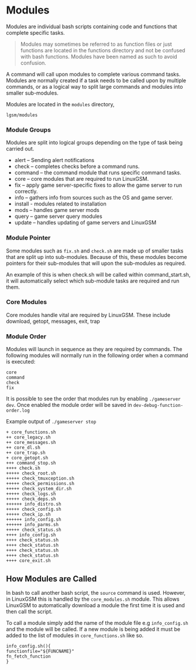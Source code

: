 # Modules

Modules are individual bash scripts containing code and functions that complete specific tasks.

> Modules may sometimes be referred to as function files or just functions are located in the functions directory and not be confused with bash functions. Modules have been named as such to avoid confusion.

A command will call upon modules to complete various command tasks. Modules are normally created if a task needs to be called upon by multiple commands, or as a logical way to split large commands and modules into smaller sub-modules.

Modules are located in the `modules` directory,

```
lgsm/modules
```

### Module Groups

Modules are split into logical groups depending on the type of task being carried out.

* alert – Sending alert notifications
* check – completes checks before a command runs.
* command – the command module that runs specific command tasks.
* core – core modules that are required to run LinuxGSM.
* fix – apply game server-specific fixes to allow the game server to run correctly.
* info – gathers info from sources such as the OS and game server.
* install - modules related to installation
* mods – handles game server mods
* query – game server query modules
* update – handles updating of game servers and LinuxGSM

### Module Pointer

Some modules such as `fix.sh` and `check.sh` are made up of smaller tasks that are split up into sub-modules. Because of this, these modules become pointers for their sub-modules that will upon the sub-modules as required.

An example of this is when check.sh will be called within command\_start.sh, it will automatically select which sub-module tasks are required and run them.

### Core Modules

Core modules handle vital are required by LinuxGSM. These include download, getopt, messages, exit, trap

### Module Order

Modules will launch in sequence as they are required by commands. The following modules will normally run in the following order when a command is executed:

```
core
command
check
fix
```

It is possible to see the order that modules run by enabling `./gameserver dev`. Once enabled the module order will be saved in `dev-debug-function-order.log`

Example output of `./gameserver stop`

```
+ core_functions.sh
++ core_legacy.sh
++ core_messages.sh
++ core_dl.sh
++ core_trap.sh
+ core_getopt.sh
+++ command_stop.sh
++++ check.sh
+++++ check_root.sh
+++++ check_tmuxception.sh
+++++ check_permissions.sh
+++++ check_system_dir.sh
+++++ check_logs.sh
+++++ check_deps.sh
++++++ info_distro.sh
+++++ check_config.sh
+++++ check_ip.sh
++++++ info_config.sh
++++++ info_parms.sh
+++++ check_status.sh
++++ info_config.sh
++++ check_status.sh
++++ check_status.sh
++++ check_status.sh
++++ check_status.sh
++++ core_exit.sh
```

## How Modules are Called

In bash to call another bash script, the `source` command is used. However, in LinuxGSM this is handled by the `core_modules.sh` module. This allows LinuxGSM to automatically download a module the first time it is used and then call the script.

To call a module simply add the name of the module file e.g `info_config.sh` and the module will be called. If a new module is being added it must be added to the list of modules in `core_functions.sh` like so.

```
info_config.sh(){
functionfile="${FUNCNAME}"
fn_fetch_function
}
```
